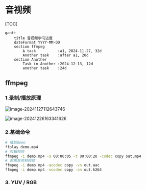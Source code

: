 # 音视频

[TOC]

```mermaid
gantt
    title 音视频学习进度
    dateFormat YYYY-MM-DD
    section ffmpeg
        A task          :a1, 2024-11-27, 32d
        Another task    :after a1, 20d
    section Another
        Task in Another :2024-12-13, 12d
        another task    :24d
```

## ffmpeg

### 1.录制/播放原理

![image-20241127112643746](https://typora-notes-codervv.oss-cn-shanghai.aliyuncs.com/img_for_typora/202411271126876.png)



![image-20241226163341626](https://typora-notes-codervv.oss-cn-shanghai.aliyuncs.com/img_for_typora/202412261633843.png)



### 2.基础命令

```sh
# 播放demo
ffplay demo.mp4
# 剪辑视频
ffmpeg -i demo.mp4 -s 00:00:05 -t 00:00:20 -codec copy out.mp4
# 剥离音频和视频
ffmpeg -i demo.mp4 -acodec copy -vn out.aac
ffmpeg -i demo.mp4 -vcodec copy -an out.h264
```



### 3. YUV / RGB
